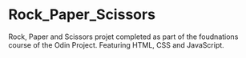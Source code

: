 # Rock_Paper_Scissors
Rock, Paper and Scissors projet completed
as part of the foudnations course of the Odin Project.
Featuring HTML, CSS and JavaScript.